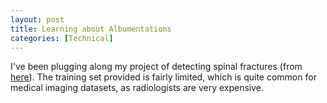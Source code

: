 ```yaml
---
layout: post
title: Learning about Albumentations
categories: [Technical]
---
```


I've been plugging along my project of detecting spinal fractures (from [here](https://www.kaggle.com/competitions/rsna-2022-cervical-spine-fracture-detection)). The training set provided is fairly limited, which is quite common for medical imaging datasets, as radiologists are very expensive. 

